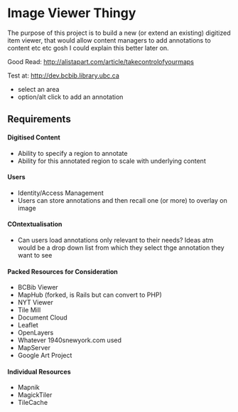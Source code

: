 Image Viewer Thingy
=====================

The purpose of this project is to build a new (or extend an existing) digitized item viewer, that would allow content
managers to add annotations to content etc etc gosh I could explain this better later on.

Good Read: http://alistapart.com/article/takecontrolofyourmaps

Test at: http://dev.bcbib.library.ubc.ca
- select an area
- option/alt click to add an annotation

Requirements
---------------

#### Digitised Content
+ Ability to specify a region to annotate
+ Ability for this annotated region to scale with underlying content

#### Users
- Identity/Access Management
- Users can store annotations and then recall one (or more) to overlay on image

#### COntextualisation
- Can users load annotations only relevant to their needs? Ideas atm would be a drop down list from which they select thge annotation they want to see

#### Packed Resources for Consideration
+ BCBib Viewer
+ MapHub (forked, is Rails but can convert to PHP)
+ NYT Viewer
+ Tile Mill
+ Document Cloud
+ Leaflet
+ OpenLayers
+ Whatever 1940snewyork.com used
+ MapServer
+ Google Art Project

#### Individual Resources
+ Mapnik
+ MagickTiler
+ TileCache